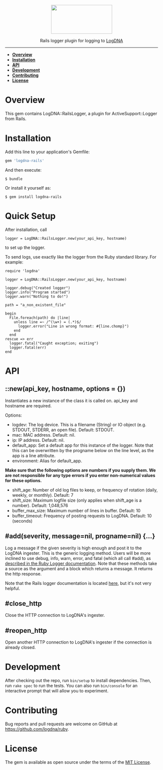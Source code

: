 <p align="center">
  <a href="https://app.logdna.com">
    <img height="95" width="201" src="https://raw.githubusercontent.com/logdna/artwork/master/logo%2Bruby.png">
  </a>
  <p align="center">Rails logger plugin for logging to <a href="https://app.logdna.com">LogDNA</a></p>
</p>

---

* **[Overview](#overview)**
* **[Installation](#installation)**
* **[API](#api)**
* **[Development](#development)**
* **[Contributing](#contributing)**
* **[License](#license)**

# Overview

This gem contains LogDNA::RailsLogger, a plugin for ActiveSupport::Logger from Rails.

# Installation

Add this line to your application's Gemfile:

```ruby
gem 'logdna-rails'
```

And then execute:

    $ bundle

Or install it yourself as:

    $ gem install logdna-rails

# Quick Setup

After installation, call

    logger = LogDNA::RailsLogger.new(your_api_key, hostname)

to set up the logger.

To send logs, use exactly like the logger from the Ruby standard library. For example:

    require 'logdna'

    logger = LogDNA::RailsLogger.new(your_api_key, hostname)

    logger.debug("Created logger")
    logger.info("Program started")
    logger.warn("Nothing to do!")

    path = "a_non_existent_file"

    begin
      File.foreach(path) do |line|
        unless line =~ /^(\w+) = (.*)$/
          logger.error("Line in wrong format: #{line.chomp}")
        end
      end
    rescue => err
      logger.fatal("Caught exception; exiting")
      logger.fatal(err)
    end

# API

## ::new(api_key, hostname, options = {})

Instantiates a new instance of the class it is called on. api_key and hostname are required.

Options:
* logdev: The log device. This is a filename (String) or IO object (e.g. STDOUT, STDERR, an open file). Default: STDOUT.
* mac: MAC address. Default: nil.
* ip: IP address. Default: nil.
* default_app: Set a default app for this instance of the logger. Note that this can be overwritten by the progname below on the line level, as the app is a line attribute.
* environment: Alias for default_app.

__Make sure that the following options are numbers if you supply them. We are not responsible for any type errors if you enter non-numerical values for these options.__

* shift_age: Number of old log files to keep, or frequency of rotation (daily, weekly, or monthly). Default: 7
* shift_size: Maximum logfile size (only applies when shift_age is a number). Default: 1,048,576
* buffer_max_size: Maximum number of lines in buffer. Default: 10
* buffer_timeout: Frequency of posting requests to LogDNA. Default: 10 (seconds)

## \#add(severity, message=nil, progname=nil) {...}

Log a message if the given severity is high enough and post it to the LogDNA ingester. This is the generic logging method. Users will be more inclined to use debug, info, warn, error, and fatal (which all call \#add), as [described in the Ruby Logger documentation](https://ruby-doc.org/stdlib-2.3.0/libdoc/logger/rdoc/Logger.html). Note that these methods take a source as the argument and a block which returns a message. It returns the http response.

Note that the Rails logger documentation is located [here](http://api.rubyonrails.org/classes/ActiveSupport/Logger.html), but it's not very helpful.

## \#close_http

Close the HTTP connection to LogDNA's ingester.

## \#reopen_http

Open another HTTP connection to LogDNA's ingester if the connection is already closed.

# Development

After checking out the repo, run `bin/setup` to install dependencies. Then, run `rake spec` to run the tests. You can also run `bin/console` for an interactive prompt that will allow you to experiment.

# Contributing

Bug reports and pull requests are welcome on GitHub at https://github.com/logdna/ruby.

# License

The gem is available as open source under the terms of the [MIT License](http://opensource.org/licenses/MIT).

